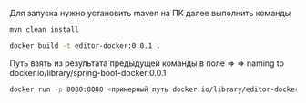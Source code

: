 Для запуска нужно установить maven на ПК
далее выполнить команды 
```bash
mvn clean install
```
```bash
docker build -t editor-docker:0.0.1 .
```
Путь взять из результата предыдущей команды в поле 
=> => naming to docker.io/library/spring-boot-docker:0.0.1
```bash
docker run -p 8080:8080 <примерный путь docker.io/library/editor-docker:0.0.1>
```